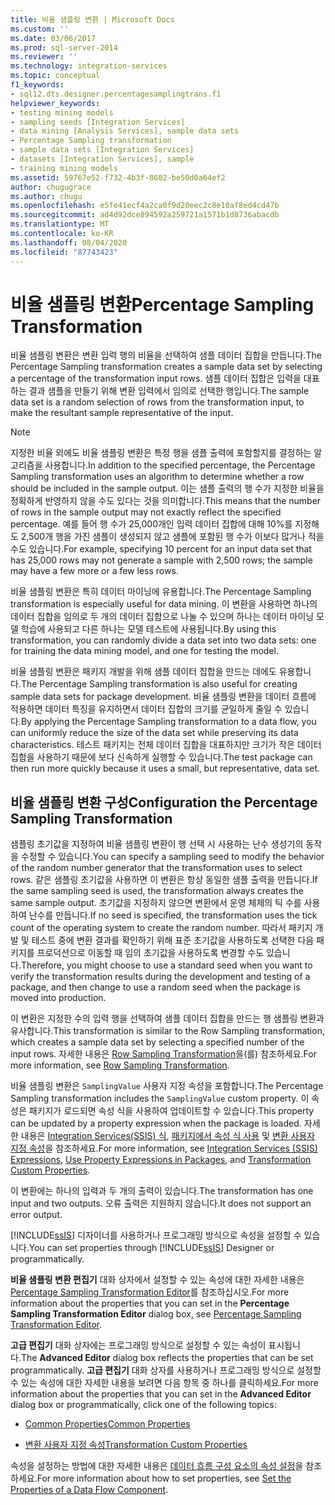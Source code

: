 ```yaml
---
title: 비율 샘플링 변환 | Microsoft Docs
ms.custom: ''
ms.date: 03/06/2017
ms.prod: sql-server-2014
ms.reviewer: ''
ms.technology: integration-services
ms.topic: conceptual
f1_keywords:
- sql12.dts.designer.percentagesamplingtrans.f1
helpviewer_keywords:
- testing mining models
- sampling seeds [Integration Services]
- data mining [Analysis Services], sample data sets
- Percentage Sampling transformation
- sample data sets [Integration Services]
- datasets [Integration Services], sample
- training mining models
ms.assetid: 59767e52-f732-4b3f-8602-be50d0a64ef2
author: chugugrace
ms.author: chugu
ms.openlocfilehash: e5fe41ecf4a2ca0f9d20eec2c8e10af8ed4cd47b
ms.sourcegitcommit: ad4d92dce894592a259721a1571b1d8736abacdb
ms.translationtype: MT
ms.contentlocale: ko-KR
ms.lasthandoff: 08/04/2020
ms.locfileid: "87743423"
---
```

# <a name="percentage-sampling-transformation"></a><span data-ttu-id="665ea-102">비율 샘플링 변환</span><span class="sxs-lookup"><span data-stu-id="665ea-102">Percentage Sampling Transformation</span></span>
  <span data-ttu-id="665ea-103">비율 샘플링 변환은 변환 입력 행의 비율을 선택하여 샘플 데이터 집합을 만듭니다.</span><span class="sxs-lookup"><span data-stu-id="665ea-103">The Percentage Sampling transformation creates a sample data set by selecting a percentage of the transformation input rows.</span></span> <span data-ttu-id="665ea-104">샘플 데이터 집합은 입력을 대표하는 결과 샘플을 만들기 위해 변환 입력에서 임의로 선택한 행입니다.</span><span class="sxs-lookup"><span data-stu-id="665ea-104">The sample data set is a random selection of rows from the transformation input, to make the resultant sample representative of the input.</span></span>  
  
> [!NOTE]  
>  <span data-ttu-id="665ea-105">지정한 비율 외에도 비율 샘플링 변환은 특정 행을 샘플 출력에 포함할지를 결정하는 알고리즘을 사용합니다.</span><span class="sxs-lookup"><span data-stu-id="665ea-105">In addition to the specified percentage, the Percentage Sampling transformation uses an algorithm to determine whether a row should be included in the sample output.</span></span> <span data-ttu-id="665ea-106">이는 샘플 출력의 행 수가 지정한 비율을 정확하게 반영하지 않을 수도 있다는 것을 의미합니다.</span><span class="sxs-lookup"><span data-stu-id="665ea-106">This means that the number of rows in the sample output may not exactly reflect the specified percentage.</span></span> <span data-ttu-id="665ea-107">예를 들어 행 수가 25,000개인 입력 데이터 집합에 대해 10%를 지정해도 2,500개 행을 가진 샘플이 생성되지 않고 샘플에 포함된 행 수가 이보다 많거나 적을 수도 있습니다.</span><span class="sxs-lookup"><span data-stu-id="665ea-107">For example, specifying 10 percent for an input data set that has 25,000 rows may not generate a sample with 2,500 rows; the sample may have a few more or a few less rows.</span></span>  
  
 <span data-ttu-id="665ea-108">비율 샘플링 변환은 특히 데이터 마이닝에 유용합니다.</span><span class="sxs-lookup"><span data-stu-id="665ea-108">The Percentage Sampling transformation is especially useful for data mining.</span></span> <span data-ttu-id="665ea-109">이 변환을 사용하면 하나의 데이터 집합을 임의로 두 개의 데이터 집합으로 나눌 수 있으며 하나는 데이터 마이닝 모델 학습에 사용되고 다른 하나는 모델 테스트에 사용됩니다.</span><span class="sxs-lookup"><span data-stu-id="665ea-109">By using this transformation, you can randomly divide a data set into two data sets: one for training the data mining model, and one for testing the model.</span></span>  
  
 <span data-ttu-id="665ea-110">비율 샘플링 변환은 패키지 개발을 위해 샘플 데이터 집합을 만드는 데에도 유용합니다.</span><span class="sxs-lookup"><span data-stu-id="665ea-110">The Percentage Sampling transformation is also useful for creating sample data sets for package development.</span></span> <span data-ttu-id="665ea-111">비율 샘플링 변환을 데이터 흐름에 적용하면 데이터 특징을 유지하면서 데이터 집합의 크기를 균일하게 줄일 수 있습니다.</span><span class="sxs-lookup"><span data-stu-id="665ea-111">By applying the Percentage Sampling transformation to a data flow, you can uniformly reduce the size of the data set while preserving its data characteristics.</span></span> <span data-ttu-id="665ea-112">테스트 패키지는 전체 데이터 집합을 대표하지만 크기가 작은 데이터 집합을 사용하기 때문에 보다 신속하게 실행할 수 있습니다.</span><span class="sxs-lookup"><span data-stu-id="665ea-112">The test package can then run more quickly because it uses a small, but representative, data set.</span></span>  
  
## <a name="configuration-the-percentage-sampling-transformation"></a><span data-ttu-id="665ea-113">비율 샘플링 변환 구성</span><span class="sxs-lookup"><span data-stu-id="665ea-113">Configuration the Percentage Sampling Transformation</span></span>  
 <span data-ttu-id="665ea-114">샘플링 초기값을 지정하여 비율 샘플링 변환이 행 선택 시 사용하는 난수 생성기의 동작을 수정할 수 있습니다.</span><span class="sxs-lookup"><span data-stu-id="665ea-114">You can specify a sampling seed to modify the behavior of the random number generator that the transformation uses to select rows.</span></span> <span data-ttu-id="665ea-115">같은 샘플링 초기값을 사용하면 이 변환은 항상 동일한 샘플 출력을 만듭니다.</span><span class="sxs-lookup"><span data-stu-id="665ea-115">If the same sampling seed is used, the transformation always creates the same sample output.</span></span> <span data-ttu-id="665ea-116">초기값을 지정하지 않으면 변환에서 운영 체제의 틱 수를 사용하여 난수를 만듭니다.</span><span class="sxs-lookup"><span data-stu-id="665ea-116">If no seed is specified, the transformation uses the tick count of the operating system to create the random number.</span></span> <span data-ttu-id="665ea-117">따라서 패키지 개발 및 테스트 중에 변환 결과를 확인하기 위해 표준 초기값을 사용하도록 선택한 다음 패키지를 프로덕션으로 이동할 때 임의 초기값을 사용하도록 변경할 수도 있습니다.</span><span class="sxs-lookup"><span data-stu-id="665ea-117">Therefore, you might choose to use a standard seed when you want to verify the transformation results during the development and testing of a package, and then change to use a random seed when the package is moved into production.</span></span>  
  
 <span data-ttu-id="665ea-118">이 변환은 지정한 수의 입력 행을 선택하여 샘플 데이터 집합을 만드는 행 샘플링 변환과 유사합니다.</span><span class="sxs-lookup"><span data-stu-id="665ea-118">This transformation is similar to the Row Sampling transformation, which creates a sample data set by selecting a specified number of the input rows.</span></span> <span data-ttu-id="665ea-119">자세한 내용은 [Row Sampling Transformation](row-sampling-transformation.md)을(를) 참조하세요.</span><span class="sxs-lookup"><span data-stu-id="665ea-119">For more information, see [Row Sampling Transformation](row-sampling-transformation.md).</span></span>  
  
 <span data-ttu-id="665ea-120">비율 샘플링 변환은 `SamplingValue` 사용자 지정 속성을 포함합니다.</span><span class="sxs-lookup"><span data-stu-id="665ea-120">The Percentage Sampling transformation includes the `SamplingValue` custom property.</span></span> <span data-ttu-id="665ea-121">이 속성은 패키지가 로드되면 속성 식을 사용하여 업데이트할 수 있습니다.</span><span class="sxs-lookup"><span data-stu-id="665ea-121">This property can be updated by a property expression when the package is loaded.</span></span> <span data-ttu-id="665ea-122">자세한 내용은 [Integration Services&#40;SSIS&#41; 식](../../expressions/integration-services-ssis-expressions.md), [패키지에서 속성 식 사용](../../expressions/use-property-expressions-in-packages.md) 및 [변환 사용자 지정 속성](transformation-custom-properties.md)을 참조하세요.</span><span class="sxs-lookup"><span data-stu-id="665ea-122">For more information, see [Integration Services &#40;SSIS&#41; Expressions](../../expressions/integration-services-ssis-expressions.md), [Use Property Expressions in Packages](../../expressions/use-property-expressions-in-packages.md), and [Transformation Custom Properties](transformation-custom-properties.md).</span></span>  
  
 <span data-ttu-id="665ea-123">이 변환에는 하나의 입력과 두 개의 출력이 있습니다.</span><span class="sxs-lookup"><span data-stu-id="665ea-123">The transformation has one input and two outputs.</span></span> <span data-ttu-id="665ea-124">오류 출력은 지원하지 않습니다.</span><span class="sxs-lookup"><span data-stu-id="665ea-124">It does not support an error output.</span></span>  
  
 <span data-ttu-id="665ea-125">[!INCLUDE[ssIS](../../../includes/ssis-md.md)] 디자이너를 사용하거나 프로그래밍 방식으로 속성을 설정할 수 있습니다.</span><span class="sxs-lookup"><span data-stu-id="665ea-125">You can set properties through [!INCLUDE[ssIS](../../../includes/ssis-md.md)] Designer or programmatically.</span></span>  
  
 <span data-ttu-id="665ea-126">**비율 샘플링 변환 편집기** 대화 상자에서 설정할 수 있는 속성에 대한 자세한 내용은 [Percentage Sampling Transformation Editor](../../percentage-sampling-transformation-editor.md)를 참조하십시오.</span><span class="sxs-lookup"><span data-stu-id="665ea-126">For more information about the properties that you can set in the **Percentage Sampling Transformation Editor** dialog box, see [Percentage Sampling Transformation Editor](../../percentage-sampling-transformation-editor.md).</span></span>  
  
 <span data-ttu-id="665ea-127">**고급 편집기** 대화 상자에는 프로그래밍 방식으로 설정할 수 있는 속성이 표시됩니다.</span><span class="sxs-lookup"><span data-stu-id="665ea-127">The **Advanced Editor** dialog box reflects the properties that can be set programmatically.</span></span> <span data-ttu-id="665ea-128">**고급 편집기** 대화 상자를 사용하거나 프로그래밍 방식으로 설정할 수 있는 속성에 대한 자세한 내용을 보려면 다음 항목 중 하나를 클릭하세요.</span><span class="sxs-lookup"><span data-stu-id="665ea-128">For more information about the properties that you can set in the **Advanced Editor** dialog box or programmatically, click one of the following topics:</span></span>  
  
-   [<span data-ttu-id="665ea-129">Common Properties</span><span class="sxs-lookup"><span data-stu-id="665ea-129">Common Properties</span></span>](../../common-properties.md)  
  
-   [<span data-ttu-id="665ea-130">변환 사용자 지정 속성</span><span class="sxs-lookup"><span data-stu-id="665ea-130">Transformation Custom Properties</span></span>](transformation-custom-properties.md)  
  
 <span data-ttu-id="665ea-131">속성을 설정하는 방법에 대한 자세한 내용은 [데이터 흐름 구성 요소의 속성 설정](../set-the-properties-of-a-data-flow-component.md)을 참조하세요.</span><span class="sxs-lookup"><span data-stu-id="665ea-131">For more information about how to set properties, see [Set the Properties of a Data Flow Component](../set-the-properties-of-a-data-flow-component.md).</span></span>  
  
  
